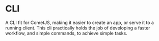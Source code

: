 
# CLI

A CLI fit for CometJS, making it easier to create an app, or serve it to a running client. This cli practically holds the job of developing a faster workflow, and simple commands, to achieve simple tasks.
